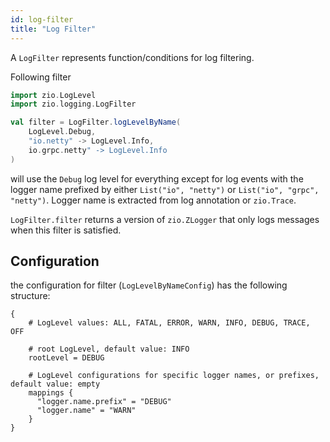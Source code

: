 ```yaml
---
id: log-filter
title: "Log Filter"
---
```


A `LogFilter` represents function/conditions for log filtering.

Following filter

[//]: # (TODO: make snippet type-checked using mdoc)

```scala
import zio.LogLevel
import zio.logging.LogFilter

val filter = LogFilter.logLevelByName(
    LogLevel.Debug,
    "io.netty" -> LogLevel.Info, 
    io.grpc.netty" -> LogLevel.Info
)
```

will use the `Debug` log level for everything except for log events with the logger name
prefixed by either `List("io", "netty")` or `List("io", "grpc", "netty")`.
Logger name is extracted from log annotation or `zio.Trace`.

`LogFilter.filter` returns a version of `zio.ZLogger` that only logs messages when this filter is satisfied.


## Configuration

the configuration for filter (`LogLevelByNameConfig`) has the following structure:

```
{
    # LogLevel values: ALL, FATAL, ERROR, WARN, INFO, DEBUG, TRACE, OFF
    
    # root LogLevel, default value: INFO
    rootLevel = DEBUG 
    
    # LogLevel configurations for specific logger names, or prefixes, default value: empty
    mappings {
      "logger.name.prefix" = "DEBUG"
      "logger.name" = "WARN"
    }
}
```
